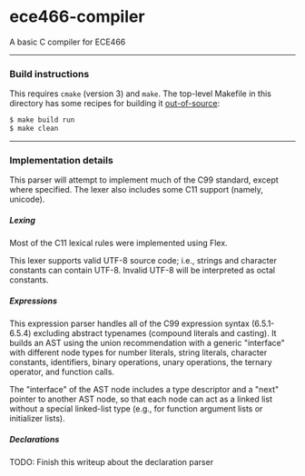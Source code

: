 # ece466-compiler
A basic C compiler for ECE466

---

### Build instructions
This requires `cmake` (version 3) and `make`. The top-level Makefile
in this directory has some recipes for building it
[out-of-source][cmake-oos]:
```bash
$ make build run
$ make clean
```

---

### Implementation details
This parser will attempt to implement much of the C99 standard, except
where specified. The lexer also includes some C11 support (namely,
unicode).

##### Lexing
Most of the C11 lexical rules were implemented using Flex.

This lexer supports valid UTF-8 source code; i.e., strings and character
constants can contain UTF-8. Invalid UTF-8 will be interpreted as
octal constants.

##### Expressions
This expression parser handles all of the C99 expression syntax
(6.5.1-6.5.4) excluding abstract typenames (compound literals and casting).
It builds an AST using the union recommendation with a generic "interface"
with different node types for number literals, string literals, character
constants, identifiers, binary operations, unary operations, the ternary
operator, and function calls.

The "interface" of the AST node includes a type descriptor and a "next"
pointer to another AST node, so that each node can act as a linked list
without a special linked-list type (e.g., for function argument lists or
initializer lists).

##### Declarations
TODO: Finish this writeup about the declaration parser
  
[cmake-oos]: https://www.cs.swarthmore.edu/~adanner/tips/cmake.php
